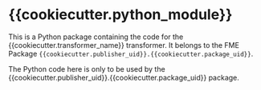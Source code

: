 # {{cookiecutter.python_module}}

This is a Python package containing the code for the {{cookiecutter.transformer_name}} transformer.
It belongs to the FME Package `{{cookiecutter.publisher_uid}}.{{cookiecutter.package_uid}}`.

The Python code here is only to be used by the {{cookiecutter.publisher_uid}}.{{cookiecutter.package_uid}} package.
